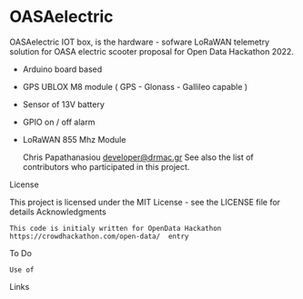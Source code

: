 # OASAelectric

OASAelectric IOT box, is the hardware - sofware LoRaWAN telemetry solution for OASA electric scooter proposal for Open Data Hackathon 2022. 

- Arduino board based
- GPS UBLOX M8 module (  GPS - Glonass - Gallileo capable  )
- Sensor of 13V battery
- GPIO on / off alarm 
- LoRaWAN 855 Mhz Module


    Chris Papathanasiou developer@drmac.gr
    See also the list of contributors who participated in this project.

License

This project is licensed under the MIT License - see the LICENSE file for details
Acknowledgments

    This code is initialy written for OpenData Hackathon https://crowdhackathon.com/open-data/  entry

To Do

    Use of 

Links
